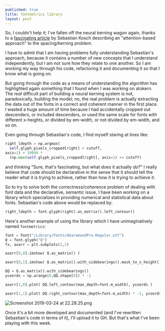 ```yaml
---
published: true
title: fontmetrics library
layout: post
---
```

So, I couldn't help it; I've fallen off the neural kerning wagon again, thanks to a [fascinating article](https://www.aldusleaf.org/2019-03-17-letterfitting-attention-model.html) by Sebastian Kosch describing an "attention-based approach" to the spacing/kerning problem.

I have to admit that I am having problems fully understanding Sebastian's approach, because it contains a number of new concepts that I understand independently, but I am not sure how they relate to one another. So I am working my way through his code, refactoring it and documenting it so that I know what is going on.

But going through the code as a means of understanding the algorithm has highlighted again something that I found when I was working on atokern. The *real* difficult part of building a neural kerning system is not, paradoxically, building the model; no, the real problem is actually extracting the data out of the fonts in a correct and coherent manner in the first place. I wasted a huge amount of time because I had accidentally cropped out descenders, or included descenders, or used the same scale for fonts with different x-heights, or divided by em-width, or not divided by em-width, and so on.

Even going through Sebastian's code, I find myself staring at lines like:

```Python
right_ldepth = np.argmax(
  self.glyph_pixels_cropped[right] > cutoff,
axis=1) + 10000 *
  (np.max(self.glyph_pixels_cropped[right], axis=1) <= cutoff)
```

and thinking "Sure, that's fascinating, but what does it actually *do*?" I really believe that code should be declarative in the sense that it should tell the reader what it is trying to achieve, rather than how it is trying to achieve it.

So to try to solve both the correctness/coherence problem of dealing with font data and the declarative, semantic issue, I have been working on a library which specializes in providing numerical and statistical data about fonts. Sebastian's code above would be replaced by:

```python
right_ldepth = font.glyph(right).as_matrix().left_contour()
```

Here's another example of using the library which I have unimaginatively named `fontmetrics`:

```python
font = Font("/Library/Fonts/AGaramondPro-Regular.otf")
Q = font.glyph("Q")
fx, axarr = plt.subplots(2,2)

axarr[0,0].imshow( Q.as_matrix() )

axarr[0,1].imshow( Q.as_matrix().with_sidebearings().mask_to_x_height() )

QQ = Q.as_matrix().with_sidebearings()
ycoords = np.arange(0,QQ.shape[0]) * -1

axarr[1,0].plot( QQ.left_contour(max_depth=font.m_width), ycoords )

axarr[1,1].plot( QQ.right_contour(max_depth=font.m_width) * -1, ycoords )
```

![Screenshot 2019-03-24 at 22.28.25.png](https://raw.githubusercontent.com/simoncozens/simoncozens.github.io/master/_posts/Screenshot%202019-03-24%20at%2022.28.25.png)

Once it's a bit more developed and documented (and I've rewritten Sebastian's code in terms of it), I'll upload it to GH. But that's what I've been playing with this week.
